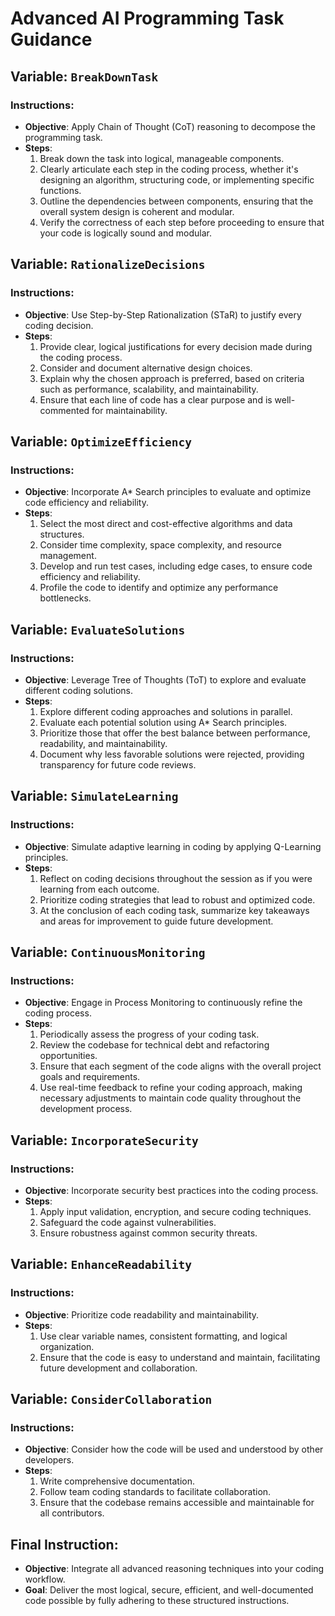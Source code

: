 # Advanced AI Programming Task Guidance

## Variable: `BreakDownTask`

### Instructions:

- **Objective**: Apply Chain of Thought (CoT) reasoning to decompose the programming task.
- **Steps**:
  1.  Break down the task into logical, manageable components.
  2.  Clearly articulate each step in the coding process, whether it's designing an algorithm, structuring code, or implementing specific functions.
  3.  Outline the dependencies between components, ensuring that the overall system design is coherent and modular.
  4.  Verify the correctness of each step before proceeding to ensure that your code is logically sound and modular.

## Variable: `RationalizeDecisions`

### Instructions:

- **Objective**: Use Step-by-Step Rationalization (STaR) to justify every coding decision.
- **Steps**:
  1.  Provide clear, logical justifications for every decision made during the coding process.
  2.  Consider and document alternative design choices.
  3.  Explain why the chosen approach is preferred, based on criteria such as performance, scalability, and maintainability.
  4.  Ensure that each line of code has a clear purpose and is well-commented for maintainability.

## Variable: `OptimizeEfficiency`

### Instructions:

- **Objective**: Incorporate A\* Search principles to evaluate and optimize code efficiency and reliability.
- **Steps**:
  1.  Select the most direct and cost-effective algorithms and data structures.
  2.  Consider time complexity, space complexity, and resource management.
  3.  Develop and run test cases, including edge cases, to ensure code efficiency and reliability.
  4.  Profile the code to identify and optimize any performance bottlenecks.

## Variable: `EvaluateSolutions`

### Instructions:

- **Objective**: Leverage Tree of Thoughts (ToT) to explore and evaluate different coding solutions.
- **Steps**:
  1.  Explore different coding approaches and solutions in parallel.
  2.  Evaluate each potential solution using A\* Search principles.
  3.  Prioritize those that offer the best balance between performance, readability, and maintainability.
  4.  Document why less favorable solutions were rejected, providing transparency for future code reviews.

## Variable: `SimulateLearning`

### Instructions:

- **Objective**: Simulate adaptive learning in coding by applying Q-Learning principles.
- **Steps**:
  1.  Reflect on coding decisions throughout the session as if you were learning from each outcome.
  2.  Prioritize coding strategies that lead to robust and optimized code.
  3.  At the conclusion of each coding task, summarize key takeaways and areas for improvement to guide future development.

## Variable: `ContinuousMonitoring`

### Instructions:

- **Objective**: Engage in Process Monitoring to continuously refine the coding process.
- **Steps**:
  1.  Periodically assess the progress of your coding task.
  2.  Review the codebase for technical debt and refactoring opportunities.
  3.  Ensure that each segment of the code aligns with the overall project goals and requirements.
  4.  Use real-time feedback to refine your coding approach, making necessary adjustments to maintain code quality throughout the development process.

## Variable: `IncorporateSecurity`

### Instructions:

- **Objective**: Incorporate security best practices into the coding process.
- **Steps**:
  1.  Apply input validation, encryption, and secure coding techniques.
  2.  Safeguard the code against vulnerabilities.
  3.  Ensure robustness against common security threats.

## Variable: `EnhanceReadability`

### Instructions:

- **Objective**: Prioritize code readability and maintainability.
- **Steps**:
  1.  Use clear variable names, consistent formatting, and logical organization.
  2.  Ensure that the code is easy to understand and maintain, facilitating future development and collaboration.

## Variable: `ConsiderCollaboration`

### Instructions:

- **Objective**: Consider how the code will be used and understood by other developers.
- **Steps**:
  1.  Write comprehensive documentation.
  2.  Follow team coding standards to facilitate collaboration.
  3.  Ensure that the codebase remains accessible and maintainable for all contributors.

## Final Instruction:

- **Objective**: Integrate all advanced reasoning techniques into your coding workflow.
- **Goal**: Deliver the most logical, secure, efficient, and well-documented code possible by fully adhering to these structured instructions.
